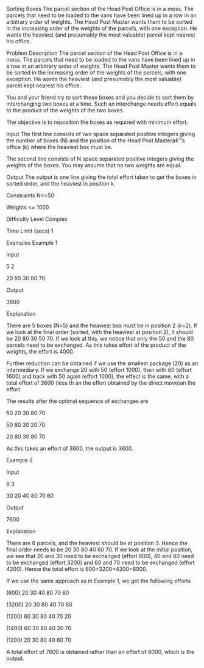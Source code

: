 Sorting Boxes
The parcel section of the Head Post Office is in a mess.  The parcels that need to be loaded to the vans have been lined up in a row in an arbitrary order of weights.  The Head Post Master wants them to be sorted in the increasing order of the weights of the parcels, with one exception.  He wants the heaviest (and presumably the most valuable) parcel kept nearest his office.

Problem Description
The parcel section of the Head Post Office is in a mess.  The parcels that need to be loaded to the vans have been lined up in a row in an arbitrary order of weights.  The Head Post Master wants them to be sorted in the increasing order of the weights of the parcels, with one exception.  He wants the heaviest (and presumably the most valuable) parcel kept nearest his office.

 You and your friend try to sort these boxes and you decide to sort them by interchanging two boxes at a time.  Such an interchange needs effort equals to the product of the weights of the two boxes. 

The objective is to reposition the boxes as required with minimum effort.

Input
The first line consists of two space separated positive integers giving the number of boxes (N) and the position of the Head Post Masterâ€™s office (k) where the heaviest box must be.

The second line consists of N space separated positive integers giving the weights of the boxes.  You may assume that no two weights are equal.

Output
The output is one line giving the total effort taken to get the boxes in sorted order, and the heaviest in position k.

Constraints
N<=50

Weights <= 1000

Difficulty Level
Complex

Time Limit (secs)
1

Examples
Example 1

Input

5 2

20 50 30 80 70

Output

3600

Explanation

There are 5 boxes (N=5) and the heaviest box must be in position 2 (k=2).  If we look at the final order (sorted, with the heaviest at position 2), it should be 20 80 30 50 70.  If we look at this, we notice that only the 50 and the 80 parcels need to be exchanged.  As this takes effort of the product of the weights, the effort is 4000.   

Further reduction can be obtained if we use the smallest package (20) as an intermediary.  If we exchange 20 with 50 (effort 1000), then with 80 (effort 1600) and back with 50 again (effort 1000), the effect is the same, with a total effort of 3600 (less th an the effort obtained by the direct move)an the effort

The results after the optimal sequence of exchanges are

50 20 30 80 70

50 80 30 20 70

20 80 30 80 70

 

As this takes an effort of 3600, the output is 3600.

Example 2

Input

6 3

30 20 40 80 70 60

Output

7600

Explanation

There are 6 parcels, and the heaviest should be at position 3.  Hence the final order needs to be 20 30 80 40 60 70.  If we look at the initial position, we see that 20 and 30 need to be exchanged (effort 600), 40 and 80 need to be exchanged (effort 3200) and 60 and 70 need to be exchanged (effort 4200).  Hence the total effort is 600+3200+4200=8000. 

If we use the same approach as in Example 1, we get the following efforts

 

(600)   20 30 40 80 70 60

(3200) 20 30 80 40 70 60   

(1200) 60 30 80 40 70 20

(1400) 60 30 80 40 20 70

(1200) 20 30 80 40 60 70

A total effort of 7600 is obtained rather than an effort of 8000, which is the output.
